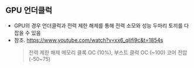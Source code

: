 ## GPU 언더클럭

- GPU의 경우 언더클럭과 전력 제한 해제를 통해 전력 소모와 성능 두마리 토끼를 다 잡을 수 있음
- 참조. https://www.youtube.com/watch?v=xx6_qIifi9c&t=1854s
    > 전력 제한 해제
    > 메모리 클록 OC (10%), 부스트 클럭 OC (~100)
    > 코어 전압 (-50~75)